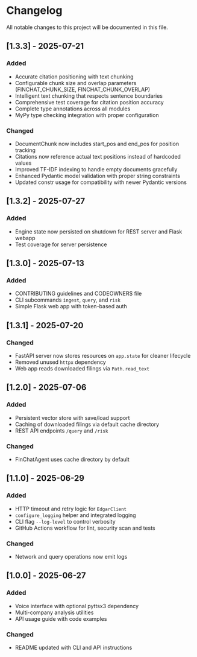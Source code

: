# Changelog

All notable changes to this project will be documented in this file.

## [1.3.3] - 2025-07-21
### Added
- Accurate citation positioning with text chunking
- Configurable chunk size and overlap parameters (FINCHAT_CHUNK_SIZE, FINCHAT_CHUNK_OVERLAP)
- Intelligent text chunking that respects sentence boundaries
- Comprehensive test coverage for citation position accuracy
- Complete type annotations across all modules
- MyPy type checking integration with proper configuration
### Changed
- DocumentChunk now includes start_pos and end_pos for position tracking
- Citations now reference actual text positions instead of hardcoded values
- Improved TF-IDF indexing to handle empty documents gracefully
- Enhanced Pydantic model validation with proper string constraints
- Updated constr usage for compatibility with newer Pydantic versions

## [1.3.2] - 2025-07-27
### Added
- Engine state now persisted on shutdown for REST server and Flask webapp
- Test coverage for server persistence

## [1.3.0] - 2025-07-13
### Added
- CONTRIBUTING guidelines and CODEOWNERS file
- CLI subcommands `ingest`, `query`, and `risk`
- Simple Flask web app with token-based auth

## [1.3.1] - 2025-07-20
### Changed
- FastAPI server now stores resources on `app.state` for cleaner lifecycle
- Removed unused `httpx` dependency
- Web app reads downloaded filings via `Path.read_text`

## [1.2.0] - 2025-07-06
### Added
- Persistent vector store with save/load support
- Caching of downloaded filings via default cache directory
- REST API endpoints `/query` and `/risk`
### Changed
- FinChatAgent uses cache directory by default

## [1.1.0] - 2025-06-29
### Added
- HTTP timeout and retry logic for `EdgarClient`
- `configure_logging` helper and integrated logging
- CLI flag `--log-level` to control verbosity
- GitHub Actions workflow for lint, security scan and tests
### Changed
- Network and query operations now emit logs

## [1.0.0] - 2025-06-27
### Added
- Voice interface with optional pyttsx3 dependency
- Multi-company analysis utilities
- API usage guide with code examples

### Changed
- README updated with CLI and API instructions

